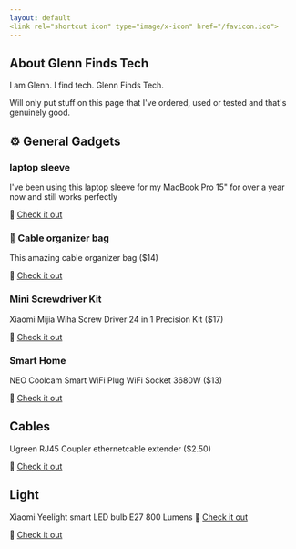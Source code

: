 ```yaml
---
layout: default
<link rel="shortcut icon" type="image/x-icon" href="/favicon.ico">
---
```

## About Glenn Finds Tech

I am Glenn. I find tech. Glenn Finds Tech.

Will only put stuff on this page that I've ordered, used or tested and that's genuinely good.


## ⚙️ General Gadgets

### laptop sleeve
I've been using this laptop sleeve for my MacBook Pro 15" for over a year now and still works perfectly

🔗 [Check it out](http://s.click.aliexpress.com/e/3jxRaS1a)


### 👝 Cable organizer bag

<!--<img src="images/cable_organizer.jpg" alt="Cable Organizer bag" height="200px" width="20%" />
-->

This amazing cable organizer bag ($14)

🔗 [Check it out](http://s.click.aliexpress.com/e/M6JFpPzQ)


### Mini Screwdriver Kit

Xiaomi Mijia Wiha Screw Driver 24 in 1 Precision Kit ($17)

🔗 [Check it out](http://s.click.aliexpress.com/e/4Ze2SyBq)


### Smart Home

NEO Coolcam Smart WiFi Plug WiFi Socket 3680W ($13)

🔗 [Check it out](http://s.click.aliexpress.com/e/ls324rlW)


## Cables

Ugreen RJ45 Coupler ethernetcable extender ($2.50)

🔗 [Check it out](http://s.click.aliexpress.com/e/EQveoADS)


## Light

Xiaomi Yeelight smart LED bulb E27 800 Lumens 
🔗 [Check it out](http://s.click.aliexpress.com/e/rO1lqZr2)















🔗 [Check it out]()